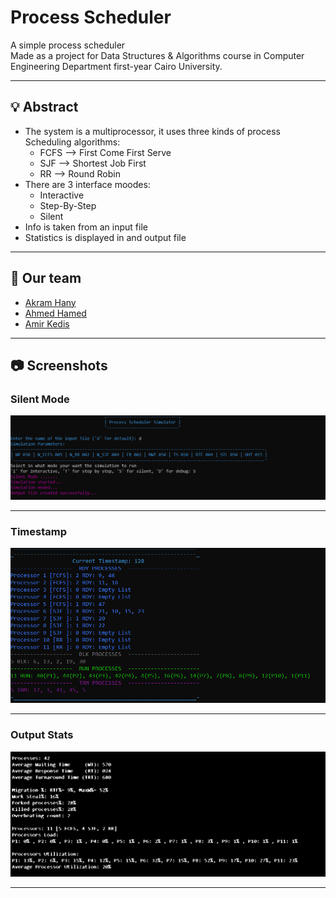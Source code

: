# Process Scheduler
A simple process scheduler  
Made as a project for Data Structures &amp; Algorithms course in Computer Engineering Department first-year Cairo University.

---

## 💡 Abstract
 - The system is a multiprocessor, it uses three kinds of process Scheduling algorithms:
   - FCFS --> First Come First Serve
   - SJF  --> Shortest Job First
   - RR   --> Round Robin
 - There are 3 interface moodes:
   - Interactive
   - Step-By-Step
   - Silent
 - Info is taken from an input file
 - Statistics is displayed in and output file

---

## 💎 Our team
- [Akram Hany](https://github.com/akramhany)
- [Ahmed Hamed](https://github.com/AhmedHamed3699)
- [Amir Kedis](https://github.com/amir-kedis)

---

## 📷 Screenshots

### Silent Mode
![graph-1](./screenshots/silent_mode.png)

---

### Timestamp
![graph-2](./screenshots/timestamp.png)

---

### Output Stats
![graph-3](./screenshots/output.png)


---